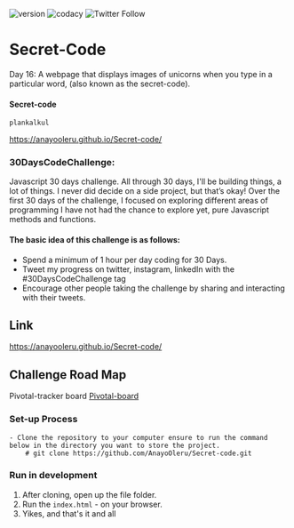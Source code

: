 
![version](https://img.shields.io/badge/version-1.2.3-blue) ![codacy](https://img.shields.io/badge/codacy-B-green) 
![Twitter Follow](https://img.shields.io/twitter/follow/Anayo_Oleru?style=social)

# Secret-Code
Day 16: A webpage that displays images of unicorns when you type in a particular word, (also known as the secret-code).

#### Secret-code
`plankalkul`

https://anayooleru.github.io/Secret-code/

### 30DaysCodeChallenge:
Javascript 30 days challenge. All through 30 days, I'll be building things, a lot of things. I never did decide on a side project, but that’s okay! Over the first 30 days of the challenge, I focused on exploring different areas of programming I have not had the chance to explore yet, pure Javascript methods and functions.

#### The basic idea of this challenge is as follows:
- Spend a minimum of 1 hour per day coding for 30 Days.
- Tweet my progress on twitter, instagram, linkedIn with the #30DaysCodeChallenge tag
- Encourage other people taking the challenge by sharing and interacting with their tweets.

## Link
https://anayooleru.github.io/Secret-code/

## Challenge Road Map

Pivotal-tracker board [Pivotal-board](https://www.pivotaltracker.com/n/projects/2373400)

### Set-up Process

```
- Clone the repository to your computer ensure to run the command below in the directory you want to store the project.
    # git clone https://github.com/AnayoOleru/Secret-code.git
```


### Run in development

1. After cloning, open up the file folder.
2. Run the `index.html` - on your browser.
3. Yikes, and that's it and all
